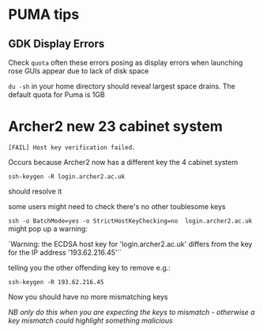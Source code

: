 # PUMA tips

## GDK Display Errors

Check `quota` often these errors posing as display errors when launching rose GUIs appear due to lack of disk space

`du -sh`  in your home directory should reveal largest space drains. The default quota for Puma is 1GB

# Archer2 new 23 cabinet system

`[FAIL] Host key verification failed.`

Occurs because Archer2 now has a different key the 4 cabinet system

`ssh-keygen -R login.archer2.ac.uk`

should resolve it

some users might need to check there's no other toublesome keys

`ssh -o BatchMode=yes -o StrictHostKeyChecking=no  login.archer2.ac.uk`
might pop up a warning:

`Warning: the ECDSA host key for 'login.archer2.ac.uk' differs from the key for the IP address '193.62.216.45'``

telling you the other offending key to remove e.g.:

`ssh-keygen -R 193.62.216.45`

Now you should have no more mismatching keys

*NB only do this when you are expecting the keys to mismatch - otherwise a key mismatch could highlight something malicious*
